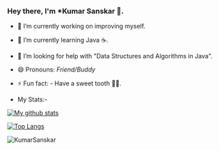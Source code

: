 ### Hey there, I'm *Kumar Sanskar 👋.


- 🎯 I’m currently working on improving myself.
- 📙 I’m currently learning Java ☕.
- 🤔 I’m looking for help with "Data Structures and Algorithms in Java".
- 😄 Pronouns: *Friend/Buddy*
- ⚡ Fun fact: - Have a sweet tooth 🦷🍫.

- My Stats:-

[![My github stats](https://github-readme-stats.vercel.app/api?username=KumarSanskar)](https://github.com/anuraghazra/github-readme-stats)

[![Top Langs](https://github-readme-stats.vercel.app/api/top-langs/?username=KumarSanskar&layout=compact)](https://github.com/KumarSanskar/github-readme-stats)

<p align="left"><img src="https://komarev.com/ghpvc/?username=KumarSanskar" alt="KumarSanskar"/> </p>

